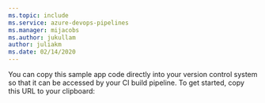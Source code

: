 ```yaml
---
ms.topic: include
ms.service: azure-devops-pipelines
ms.manager: mijacobs
ms.author: jukullam
author: juliakm
ms.date: 02/14/2020
---
```


You can copy this sample app code directly into your version control system so that it can be accessed by your CI build pipeline. To get started, copy this URL to your clipboard:
